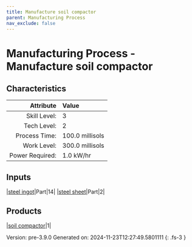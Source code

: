 ```yaml
---
title: Manufacture soil compactor
parent: Manufacturing Process
nav_exclude: false
---
```

# Manufacturing Process - Manufacture soil compactor


## Characteristics

| Attribute      | Value |
|--------:|:------|
|Skill Level:|3|
|Tech Level:|2|
|Process Time:|100.0 millisols|
|Work Level:|300.0 millisols|
|Power Required:|1.0 kW/hr|

## Inputs

|[steel ingot](../part/steel-ingot.html)|Part|14|
|[steel sheet](../part/steel-sheet.html)|Part|2|

## Products

|[soil compactor](../part/soil-compactor.html)|1|


Version: pre-3.9.0 Generated on: 2024-11-23T12:27:49.5801111
{: .fs-3 }

